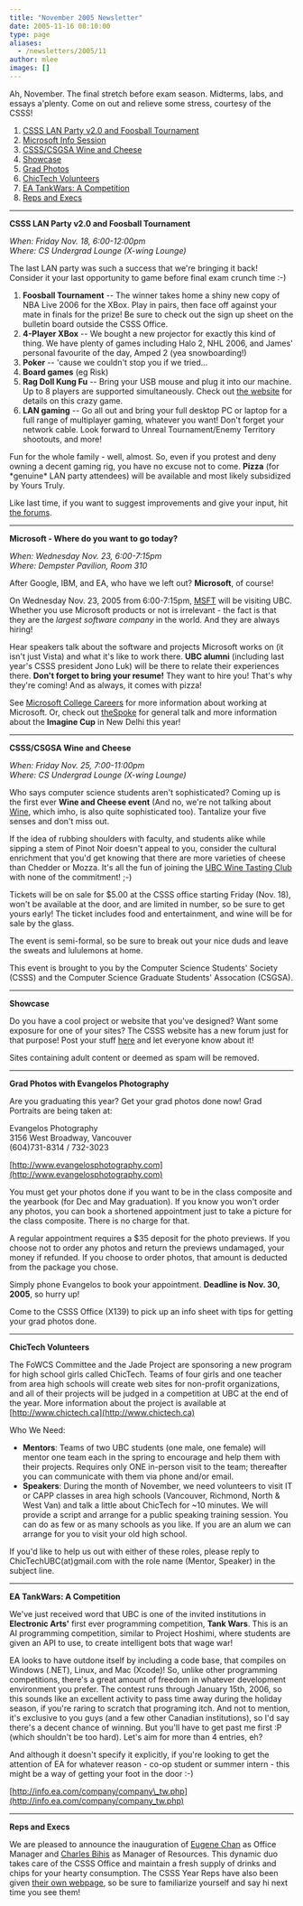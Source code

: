 ```yaml
---
title: "November 2005 Newsletter"
date: 2005-11-16 08:10:00
type: page
aliases:
  - /newsletters/2005/11
author: mlee
images: []
---
```


Ah, November. The final stretch before exam season. Midterms, labs, and essays a'plenty. Come on out and relieve some stress, courtesy of the CSSS!

1.  [CSSS LAN Party v2.0 and Foosball Tournament](/newsletters/2005/11#1)
2.  [Microsoft Info Session](/newsletters/2005/11#2)
3.  [CSSS/CSGSA Wine and Cheese](/newsletters/2005/11#3)
4.  [Showcase](/newsletters/2005/11#4)
5.  [Grad Photos](/newsletters/2005/11#5)
6.  [ChicTech Volunteers](/newsletters/2005/11#6)
7.  [EA TankWars: A Competition](/newsletters/2005/11#7)
8.  [Reps and Execs](/newsletters/2005/11#8)

___
**CSSS LAN Party v2.0 and Foosball Tournament**

_When: Friday Nov. 18, 6:00-12:00pm \
Where: CS Undergrad Lounge (X-wing Lounge)_

The last LAN party was such a success that we're bringing it back! Consider it your last opportunity to game before final exam crunch time :-)

1.  **Foosball Tournament** -- The winner takes home a shiny new copy of NBA Live 2006 for the XBox. Play in pairs, then face off against your mate in finals for the prize! Be sure to check out the sign up sheet on the bulletin board outside the CSSS Office.
2.  **4-Player XBox** -- We bought a new projector for exactly this kind of thing. We have plenty of games including Halo 2, NHL 2006, and James' personal favourite of the day, Amped 2 (yea snowboarding!)
3.  **Poker** -- 'cause we couldn't stop you if we tried...
4.  **Board games** (eg Risk)
5.  **Rag Doll Kung Fu** -- Bring your USB mouse and plug it into our machine. Up to 8 players are supported simultaneously. Check out [the website](/http//ragdollkungfu.com) for details on this crazy game.
6.  **LAN gaming** -- Go all out and bring your full desktop PC or laptop for a full range of multiplayer gaming, whatever you want! Don't forget your network cable. Look forward to Unreal Tournament/Enemy Territory shootouts, and more!

Fun for the whole family - well, almost. So, even if you protest and deny owning a decent gaming rig, you have no excuse not to come. **Pizza** (for \*genuine\* LAN party attendees) will be available and most likely subsidized by Yours Truly.

Like last time, if you want to suggest improvements and give your input, hit [the forums](http://www.csss.cs.ubc.ca/forum).

___
**Microsoft - Where do you want to go today?**

_When: Wednesday Nov. 23, 6:00-7:15pm \
Where: Dempster Pavilion, Room 310_

After Google, IBM, and EA, who have we left out? **Microsoft**, of course!

On Wednesday Nov. 23, 2005 from 6:00-7:15pm, [MSFT](http://www.investor.reuters.com/FullQuote.aspx?ticker=MSFT) will be visiting UBC. Whether you use Microsoft products or not is irrelevant - the fact is that they are the _largest software company_ in the world. And they are always hiring!

Hear speakers talk about the software and projects Microsoft works on (it isn't just Vista) and what it's like to work there. **UBC alumni** (including last year's CSSS president Jono Luk) will be there to relate their experiences there. **Don't forget to bring your resume!** They want to hire you! That's why they're coming! And as always, it comes with pizza!

See [Microsoft College Careers](https://www.microsoft.com/College/default.mspx) for more information about working at Microsoft. Or, check out [theSpoke](http://thespoke.net) for general talk and more information about the **Imagine Cup** in New Delhi this year!

___
**CSSS/CSGSA Wine and Cheese**

_When: Friday Nov. 25, 7:00-11:00pm \
Where: CS Undergrad Lounge (X-wing Lounge)_

Who says computer science students aren't sophisticated? Coming up is the first ever **Wine and Cheese event** (And no, we're not talking about [Wine](http://www.winehq.com/), which imho, is also quite sophisticated too). Tantalize your five senses and don't miss out.

If the idea of rubbing shoulders with faculty, and students alike while sipping a stem of Pinot Noir doesn't appeal to you, consider the cultural enrichment that you'd get knowing that there are more varieties of cheese than Chedder or Mozza. It's all the fun of joining the [UBC Wine Tasting Club](http://www.ams.ubc.ca/clubs/winetasting) with none of the commitment! ;-)

Tickets will be on sale for $5.00 at the CSSS office starting Friday (Nov. 18), won't be available at the door, and are limited in number, so be sure to get yours early! The ticket includes food and entertainment, and wine will be for sale by the glass.

The event is semi-formal, so be sure to break out your nice duds and leave the sweats and lululemons at home.

This event is brought to you by the Computer Science Students' Society (CSSS) and the Computer Science Graduate Students' Assocation (CSGSA).

___
**Showcase**

Do you have a cool project or website that you've designed? Want some exposure for one of your sites? The CSSS website has a new forum just for that purpose! Post your stuff [here](http://www.csss.cs.ubc.ca/forum/13) and let everyone know about it!

Sites containing adult content or deemed as spam will be removed.

___
**Grad Photos with Evangelos Photography**

Are you graduating this year? Get your grad photos done now! Grad Portraits are being taken at:

Evangelos Photography \
3156 West Broadway, Vancouver \
(604)731-8314 / 732-3023

[http://www.evangelosphotography.com](http://www.evangelosphotography.com)

You must get your photos done if you want to be in the class composite and the yearbook (for Dec and May graduation). If you know you won't order any photos, you can book a shortened appointment just to take a picture for the class composite. There is no charge for that.

A regular appointment requires a $35 deposit for the photo previews. If you choose not to order any photos and return the previews undamaged, your money if refunded. If you choose to order photos, that amount is deducted from the package you chose.

Simply phone Evangelos to book your appointment. **Deadline is Nov. 30, 2005**, so hurry up!

Come to the CSSS Office (X139) to pick up an info sheet with tips for getting your grad photos done.

___
**ChicTech Volunteers**

The FoWCS Committee and the Jade Project are sponsoring a new program for high school girls called ChicTech. Teams of four girls and one teacher from area high schools will create web sites for non-profit organizations, and all of their projects will be judged in a competition at UBC at the end of the year. More information about the project is available at [http://www.chictech.ca](http://www.chictech.ca)

Who We Need:

*   **Mentors**: Teams of two UBC students (one male, one female) will mentor one team each in the spring to encourage and help them with their projects. Requires only ONE in-person visit to the team; thereafter you can communicate with them via phone and/or email.
*   **Speakers**: During the month of November, we need volunteers to visit IT or CAPP classes in area high schools (Vancouver, Richmond, North & West Van) and talk a little about ChicTech for ~10 minutes. We will provide a script and arrange for a public speaking training session. You can do as few or as many schools as you like. If you are an alum we can arrange for you to visit your old high school.

If you'd like to help us out with either of these roles, please reply to ChicTechUBC(at)gmail.com with the role name (Mentor, Speaker) in the subject line.

___
**EA TankWars: A Competition**

We've just received word that UBC is one of the invited institutions in **Electronic Arts'** first ever programming competition, **Tank Wars**. This is an AI programming competition, similar to Project Hoshimi, where students are given an API to use, to create intelligent bots that wage war!

EA looks to have outdone itself by including a code base, that compiles on Windows (.NET), Linux, and Mac (Xcode)! So, unlike other programming competitions, there's a great amount of freedom in whatever development environment you prefer. The contest runs through January 15th, 2006, so this sounds like an excellent activity to pass time away during the holiday season, if you're raring to scratch that programing itch. And not to mention, it's exclusive to you guys (and a few other Canadian institutions), so I'd say there's a decent chance of winning. But you'll have to get past me first :P (which shouldn't be too hard). Let's aim for more than 4 entries, eh?

And although it doesn't specify it explicitly, if you're looking to get the attention of EA for whatever reason - co-op student or summer intern - this might be a way of getting your foot in the door :-)

[http://info.ea.com/company/company\_tw.php](http://info.ea.com/company/company_tw.php)

___
**Reps and Execs**

We are pleased to announce the inauguration of [Eugene Chan](http://www.csss.cs.ubc.ca/execs) as Office Manager and [Charles Bihis](http://www.csss.cs.ubc.ca/execs) as Manager of Resources. This dynamic duo takes care of the CSSS Office and maintain a fresh supply of drinks and chips for your hearty consumption. The CSSS Year Reps have also been given [their own webpage](http://www.csss.cs.ubc.ca/reps), so be sure to familiarize yourself and say hi next time you see them!
